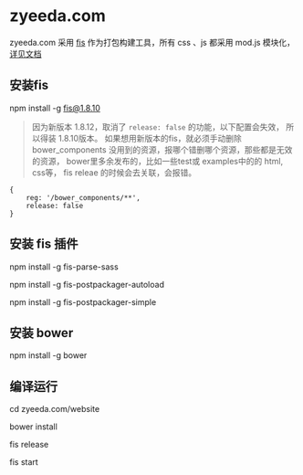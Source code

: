 # zyeeda.com

zyeeda.com 采用 [fis](http://fis.baidu.com) 作为打包构建工具，所有 css 、js 都采用 mod.js 模块化，[详见文档](http://fis.baidu.com/docs/beginning/getting-started.html)

## 安装fis
npm install -g fis@1.8.10

> 因为新版本 1.8.12，取消了 `release: false` 的功能，以下配置会失效， 所以得装 1.8.10版本。
如果想用新版本的fis，就必须手动删除 bower_components 没用到的资源，报哪个错删哪个资源，那些都是无效的资源，
bower里多余发布的，比如一些test或 examples中的的 html, css等， fis releae 的时候会去关联，会报错。
	
	{
        reg: '/bower_components/**',
        release: false
    }


## 安装 fis 插件
npm install -g fis-parse-sass

npm install -g fis-postpackager-autoload

npm install -g fis-postpackager-simple

## 安装 bower
npm install -g bower

## 编译运行
cd zyeeda.com/website

bower install

fis release

fis start
